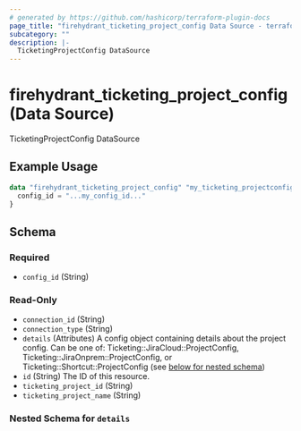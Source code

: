 ```yaml
---
# generated by https://github.com/hashicorp/terraform-plugin-docs
page_title: "firehydrant_ticketing_project_config Data Source - terraform-provider-firehydrant"
subcategory: ""
description: |-
  TicketingProjectConfig DataSource
---
```


# firehydrant_ticketing_project_config (Data Source)

TicketingProjectConfig DataSource

## Example Usage

```terraform
data "firehydrant_ticketing_project_config" "my_ticketing_projectconfig" {
  config_id = "...my_config_id..."
}
```

<!-- schema generated by tfplugindocs -->
## Schema

### Required

- `config_id` (String)

### Read-Only

- `connection_id` (String)
- `connection_type` (String)
- `details` (Attributes) A config object containing details about the project config. Can be one of: Ticketing::JiraCloud::ProjectConfig, Ticketing::JiraOnprem::ProjectConfig, or Ticketing::Shortcut::ProjectConfig (see [below for nested schema](#nestedatt--details))
- `id` (String) The ID of this resource.
- `ticketing_project_id` (String)
- `ticketing_project_name` (String)

<a id="nestedatt--details"></a>
### Nested Schema for `details`
